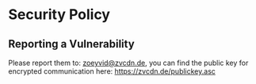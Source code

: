 # Security Policy

## Reporting a Vulnerability

Please report them to: zoeyvid@zvcdn.de, you can find the public key for encrypted communication here: https://zvcdn.de/publickey.asc
